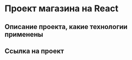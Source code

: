 # Проект магазина на React 

## Описание проекта, какие технологии применены

## Ссылка на проект





